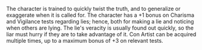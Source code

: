 The character is trained to quickly twist the truth, and to generalize or exaggerate when it is called for. The character has a +1 bonus on Charisma and Vigilance tests regarding lies; hence, both for making a lie and noticing when others are lying. The lie's veracity is usually found out quickly, so the liar must hurry if they are to take advantage of it. Con Artist can be acquired multiple times, up to a maximum bonus of +3 on relevant tests.
